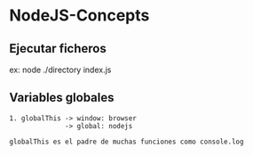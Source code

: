 # NodeJS-Concepts

## Ejecutar ficheros

ex: node ./directory index.js

## Variables globales

    1. globalThis -> window: browser
                  -> global: nodejs 

    globalThis es el padre de muchas funciones como console.log